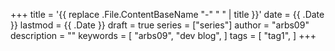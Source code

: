 +++
title = '{{ replace .File.ContentBaseName "-" " " | title }}'
date = {{ .Date }}
lastmod = {{ .Date }}
draft = true
series = ["series"]
author = "arbs09"
description = ""
keywords = [
    "arbs09",
    "dev blog",
]
tags = [
    "tag1",
]
+++
